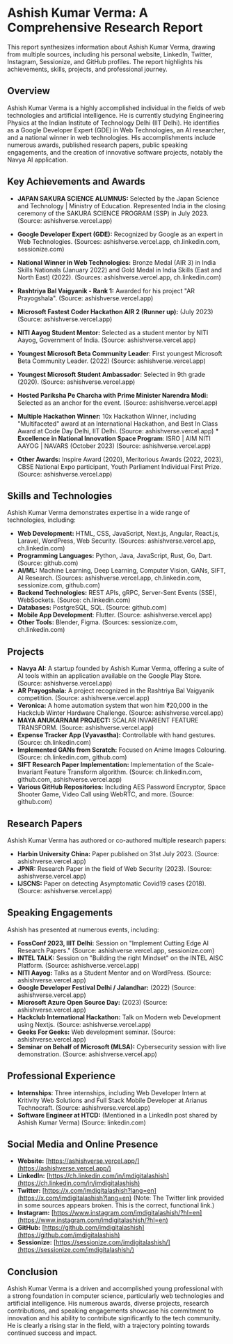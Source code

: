 # Ashish Kumar Verma: A Comprehensive Research Report

This report synthesizes information about Ashish Kumar Verma, drawing from multiple sources, including his personal website, LinkedIn, Twitter, Instagram, Sessionize, and GitHub profiles. The report highlights his achievements, skills, projects, and professional journey.

## Overview

Ashish Kumar Verma is a highly accomplished individual in the fields of web technologies and artificial intelligence.  He is currently studying Engineering Physics at the Indian Institute of Technology Delhi (IIT Delhi). He identifies as a Google Developer Expert (GDE) in Web Technologies, an AI researcher, and a national winner in web technologies.  His accomplishments include numerous awards, published research papers, public speaking engagements, and the creation of innovative software projects, notably the Navya AI application.

## Key Achievements and Awards

*   **JAPAN SAKURA SCIENCE ALUMNUS:** Selected by the Japan Science and Technology | Ministry of Education. Represented India in the closing ceremony of the SAKURA SCIENCE PROGRAM (SSP) in July 2023. (Source: ashishverse.vercel.app)
*   **Google Developer Expert (GDE):**  Recognized by Google as an expert in Web Technologies. (Sources: ashishverse.vercel.app, ch.linkedin.com, sessionize.com)
*   **National Winner in Web Technologies:**  Bronze Medal (AIR 3) in India Skills Nationals (January 2022) and Gold Medal in India Skills (East and North East) (2022). (Sources: ashishverse.vercel.app, ch.linkedin.com)
*   **Rashtriya Bal Vaigyanik - Rank 1:** Awarded for his project "AR Prayogshala". (Source: ashishverse.vercel.app)
*   **Microsoft Fastest Coder Hackathon AIR 2 (Runner up):**  (July 2023) (Source: ashishverse.vercel.app)
*   **NITI Aayog Student Mentor:** Selected as a student mentor by NITI Aayog, Government of India. (Source: ashishverse.vercel.app)
*   **Youngest Microsoft Beta Community Leader**: First youngest Microsoft Beta Community Leader. (2022) (Source: ashishverse.vercel.app)
* **Youngest Microsoft Student Ambassador**: Selected in 9th grade (2020). (Source: ashishverse.vercel.app)
*   **Hosted Pariksha Pe Charcha with Prime Minister Narendra Modi:** Selected as an anchor for the event. (Source: ashishverse.vercel.app)
* **Multiple Hackathon Winner:** 10x Hackathon Winner, including "Multifaceted" award at an International Hackathon, and Best In Class Award at Code Day Delhi, IIT Delhi. (Source: ashishverse.vercel.app) * **Excellence in National Innovation Space Program**: ISRO | AIM NITI AAYOG | NAVARS (October 2023) (Source: ashishverse.vercel.app)

* **Other Awards:** Inspire Award (2020), Meritorious Awards (2022, 2023), CBSE National Expo participant, Youth Parliament Individual First Prize. (Source: ashishverse.vercel.app)


## Skills and Technologies

Ashish Kumar Verma demonstrates expertise in a wide range of technologies, including:

*   **Web Development:**  HTML, CSS, JavaScript, Next.js, Angular, React.js, Laravel, WordPress, Web Security. (Sources: ashishverse.vercel.app, ch.linkedin.com)
*   **Programming Languages:** Python, Java, JavaScript, Rust, Go, Dart. (Source: github.com)
*   **AI/ML:** Machine Learning, Deep Learning, Computer Vision, GANs, SIFT, AI Research. (Sources: ashishverse.vercel.app, ch.linkedin.com, sessionize.com, github.com)
*   **Backend Technologies:** REST APIs, gRPC, Server-Sent Events (SSE), WebSockets. (Source: ch.linkedin.com)
*   **Databases:** PostgreSQL, SQL. (Source: github.com)
* **Mobile App Development**: Flutter. (Source: ashishverse.vercel.app)
*   **Other Tools:** Blender, Figma. (Sources: sessionize.com, ch.linkedin.com)

## Projects

*   **Navya AI:**  A startup founded by Ashish Kumar Verma, offering a suite of AI tools within an application available on the Google Play Store. (Source: ashishverse.vercel.app)
*   **AR Prayogshala:**  A project recognized in the Rashtriya Bal Vaigyanik competition. (Source: ashishverse.vercel.app)
*   **Veronica:** A home automation system that won him ₹20,000 in the Hackclub Winter Hardware Challenge. (Source: ashishverse.vercel.app)
* **MAYA ANUKARNAM PROJECT:** SCALAR INVARIENT FEATURE TRANSFORM. (Source: ashishverse.vercel.app)
*   **Expense Tracker App (Vyavastha):** Controllable with hand gestures. (Source: ch.linkedin.com)
*   **Implemented GANs from Scratch:** Focused on Anime Images Colouring. (Source: ch.linkedin.com, github.com)
*   **SIFT Research Paper Implementation:** Implementation of the Scale-Invariant Feature Transform algorithm. (Source: ch.linkedin.com, github.com, ashishverse.vercel.app)
*   **Various GitHub Repositories:** Including AES Password Encryptor, Space Shooter Game, Video Call using WebRTC, and more. (Source: github.com)

## Research Papers

Ashish Kumar Verma has authored or co-authored multiple research papers:

*   **Harbin University China:** Paper published on 31st July 2023. (Source: ashishverse.vercel.app)
*   **JPNR:** Research Paper in the field of Web Security (2023). (Source: ashishverse.vercel.app)
*   **IJSCNS:** Paper on detecting Asymptomatic Covid19 cases (2018). (Source: ashishverse.vercel.app)

## Speaking Engagements

Ashish has presented at numerous events, including:

*   **FossConf 2023, IIIT Delhi:** Session on "Implement Cutting Edge AI Research Papers." (Source: ashishverse.vercel.app, sessionize.com)
*   **INTEL TALK:** Session on "Building the right Mindset" on the INTEL AISC Platform. (Source: ashishverse.vercel.app)
*   **NITI Aayog:**  Talks as a Student Mentor and on WordPress. (Source: ashishverse.vercel.app)
*   **Google Developer Festival Delhi / Jalandhar:** (2022) (Source: ashishverse.vercel.app)
*   **Microsoft Azure Open Source Day:** (2023) (Source: ashishverse.vercel.app)
*   **Hackclub International Hackathon:** Talk on Modern web Development using Nextjs. (Source: ashishverse.vercel.app)
*  **Geeks For Geeks:** Web development seminar. (Source: ashishverse.vercel.app)
*   **Seminar on Behalf of Microsoft (MLSA):** Cybersecurity session with live demonstration. (Source: ashishverse.vercel.app)

## Professional Experience

* **Internships**: Three internships, including Web Developer Intern at Kritivity Web Solutions and Full Stack Mobile Developer at Arianus Technocraft. (Source: ashishverse.vercel.app)
* **Software Engineer at HTCD:** (Mentioned in a LinkedIn post shared by Ashish Kumar Verma) (Source: linkedin.com)

## Social Media and Online Presence

*   **Website:** [https://ashishverse.vercel.app/](https://ashishverse.vercel.app/)
*   **LinkedIn:** [https://ch.linkedin.com/in/imdigitalashish](https://ch.linkedin.com/in/imdigitalashish)
*   **Twitter:**  [https://x.com/imdigitalashish?lang=en](https://x.com/imdigitalashish?lang=en) (Note: The Twitter link provided in some sources appears broken. This is the correct, functional link.)
*   **Instagram:** [https://www.instagram.com/imdigitalashish/?hl=en](https://www.instagram.com/imdigitalashish/?hl=en)
*   **GitHub:** [https://github.com/imdigitalashish](https://github.com/imdigitalashish)
*   **Sessionize:** [https://sessionize.com/imdigitalashish/](https://sessionize.com/imdigitalashish/)

## Conclusion

Ashish Kumar Verma is a driven and accomplished young professional with a strong foundation in computer science, particularly web technologies and artificial intelligence. His numerous awards, diverse projects, research contributions, and speaking engagements showcase his commitment to innovation and his ability to contribute significantly to the tech community.  He is clearly a rising star in the field, with a trajectory pointing towards continued success and impact.